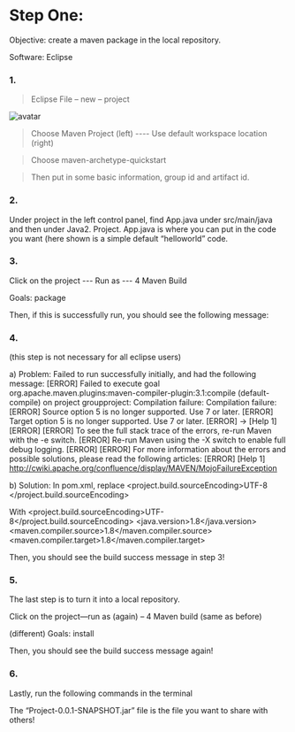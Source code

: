 # Step One:
Objective: create a maven package in the local repository. 

Software: Eclipse 

### 1.
> Eclipse File – new – project 

 ![avatar](/Users/yuxinxie/Desktop/manual/1.jpg)

> Choose Maven Project (left)  ---- Use default workspace location (right)

  

> Choose maven-archetype-quickstart

 
> Then put in some basic information, group id and artifact id. 
 
### 2.	

Under project in the left control panel, find App.java under src/main/java and then under Java2. Project. App.java is where you can put in the code you want (here shown is a simple default “helloworld” code. 
 


### 3.	

Click on the project --- Run as --- 4 Maven Build
 

Goals: package
 
Then, if this is successfully run, you should see the following message: 
 

### 4.	

(this step is not necessary for all eclipse users)

a)	Problem: 
Failed to run successfully initially, and had the following message:
[ERROR] Failed to execute goal org.apache.maven.plugins:maven-compiler-plugin:3.1:compile (default-compile) on project groupproject: Compilation failure: Compilation failure: 
[ERROR] Source option 5 is no longer supported. Use 7 or later.
[ERROR] Target option 5 is no longer supported. Use 7 or later.
[ERROR] -> [Help 1]
[ERROR] 
[ERROR] To see the full stack trace of the errors, re-run Maven with the -e switch.
[ERROR] Re-run Maven using the -X switch to enable full debug logging.
[ERROR] 
[ERROR] For more information about the errors and possible solutions, please read the following articles:
[ERROR] [Help 1] http://cwiki.apache.org/confluence/display/MAVEN/MojoFailureException

b)	Solution: 
In pom.xml, replace
 <properties>
    <project.build.sourceEncoding>UTF-8 </project.build.sourceEncoding>
  </properties>

With 
<properties>
    <project.build.sourceEncoding>UTF-8</project.build.sourceEncoding>
       <java.version>1.8</java.version>
       <maven.compiler.source>1.8</maven.compiler.source>
       <maven.compiler.target>1.8</maven.compiler.target>
</properties>
  
Then, you should see the build success message in step 3!

### 5.	

The last step is to turn it into a local repository. 

Click on the project—run as (again) – 4 Maven build (same as before)
 

(different) Goals: install 
 

Then, you should see the build success message again!

### 6.	

Lastly, run the following commands in the terminal
 

The “Project-0.0.1-SNAPSHOT.jar” file is the file you want to share with others!

